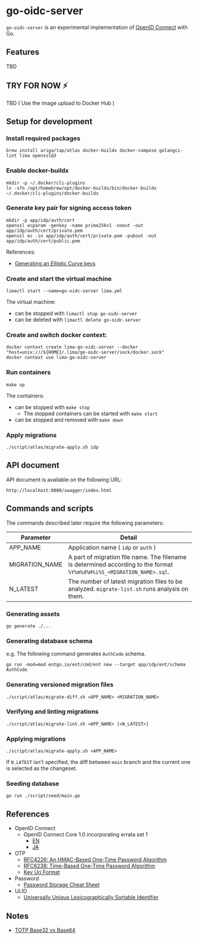 # go-oidc-server

`go-oidc-server` is an experimental implementation of [OpenID Connect](https://openid.net/connect/) with Go.

## Features

TBD

## TRY FOR NOW :zap:

TBD ( Use the image upload to Docker Hub )

## Setup for development

### Install required packages

```
brew install ariga/tap/atlas docker-buildx docker-compose golangci-lint lima openssl@3
```

### Enable docker-buildx

```
mkdir -p ~/.docker/cli-plugins
ln -sfn /opt/homebrew/opt/docker-buildx/bin/docker-buildx ~/.docker/cli-plugins/docker-buildx
```

### Generate key pair for signing access token

```
mkdir -p app/idp/auth/cert
openssl ecparam -genkey -name prime256v1 -noout -out app/idp/auth/cert/private.pem
openssl ec -in app/idp/auth/cert/private.pem -pubout -out app/idp/auth/cert/public.pem
```

References:

- [Generating an Elliptic Curve keys](https://cloud.google.com/iot/docs/how-tos/credentials/keys#generating_an_elliptic_curve_keys)

### Create and start the virtual machine

```
limactl start --name=go-oidc-server lima.yml
```

The virtual machine:

  - can be stopped with `limactl stop go-oidc-server`
  - can be deleted with `limactl delete go-oidc-server`

### Create and switch docker context:

```
docker context create lima-go-oidc-server --docker "host=unix:///${HOME}/.lima/go-oidc-server/sock/docker.sock"
docker context use lima-go-oidc-server
```

### Run containers

```
make up
```

The containers:

  - can be stopped with `make stop`
    - The stopped containers can be started with `make start`
  - can be stopped and removed with `make down`

### Apply migrations

```
./script/atlas/migrate-apply.sh idp
```

## API document

API document is available on the following URL:

```
http://localhost:8080/swagger/index.html
```

## Commands and scripts

The commands described later require the following parameters:

| Parameter      | Detail                                                                                                                 |
|----------------|------------------------------------------------------------------------------------------------------------------------|
| APP_NAME       | Application name ( `idp` or `auth` )                                                                                   |
| MIGRATION_NAME | A part of migration file name. The filename is determined according to the format `%Y%m%d%H%i%S_<MIGRATION_NAME>.sql`. |
| N_LATEST       | The number of latest migration files to be analyzed. `migrate-list.sh` runs analysis on them.                          |

### Generating assets

```
go generate ./...
```

### Generating database schema

e.g. The following command generates `AuthCode` schema.

```
go run -mod=mod entgo.io/ent/cmd/ent new --target app/idp/ent/schema AuthCode
```

### Generating versioned migration files

```
./script/atlas/migrate-diff.sh <APP_NAME> <MIGRATION_NAME>
```

### Verifying and linting migrations

```
./script/atlas/migrate-lint.sh <APP_NAME> [<N_LATEST>]
```

### Applying migrations

```
./script/atlas/migrate-apply.sh <APP_NAME>
```

If `N_LATEST` isn't specified, the diff between `main` branch and the current one is selected as the changeset.

### Seeding database

```
go run ./script/seed/main.go
```

## References

- OpenID Connect
  - OpenID Connect Core 1.0 incorporating errata set 1
    - [EN](https://openid.net/specs/openid-connect-core-1_0.html)
    - [JA](https://openid-foundation-japan.github.io/openid-connect-core-1_0.ja.html)
- OTP
  - [RFC4226: An HMAC-Based One-Time Password Algorithm](https://www.rfc-editor.org/rfc/rfc4226)
  - [RFC6238: Time-Based One-Time Password Algorithm](https://www.rfc-editor.org/rfc/rfc6238)
  - [Key Uri Format](https://github.com/google/google-authenticator/wiki/Key-Uri-Format)
- Password
  - [Password Storage Cheat Sheet](https://cheatsheetseries.owasp.org/cheatsheets/Password_Storage_Cheat_Sheet.html)
- ULID
  - [Universally Unique Lexicographically Sortable Identifier](https://github.com/ulid/spec)

## Notes

- [TOTP Base32 vs Base64](https://stackoverflow.com/questions/50082075/totp-base32-vs-base64)
